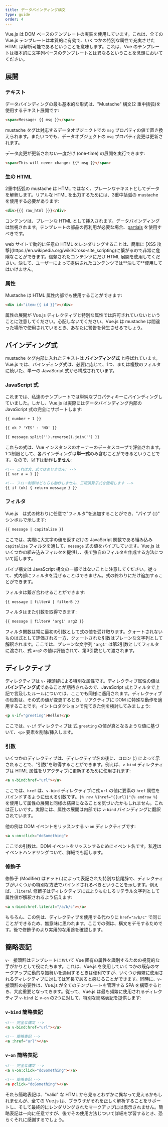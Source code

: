 ```yaml
---
title: データバインディング構文
type: guide
order: 4
---
```


Vue.js は DOM ベースのテンプレートの実装を使用しています。これは、全ての Vue.js テンプレートは本質的に有効で、いくつかの特別な属性で充実させた HTML は解析可能であるということを意味します。これは、Vue のテンプレートは根本的に文字列ベースのテンプレートとは異なるということを念頭においてください。

## 展開

### テキスト

データバインディングの最も基本的な形式は、"Mustache" 構文(2 重中括弧)を使用するテキスト展開です:

``` html
<span>Message: {{ msg }}</span>
```

mustache タグは対応するデータオブジェクトでの `msg` プロパティの値で置き換えられます。またいつでも、データオブジェクトの `msg` プロパティ変更は更新されます。

データ変更が更新されない一度だけ (one-time) の展開を実行できます:

``` html
<span>This will never change: {{* msg }}</span>
```

### 生の HTML

2重中括弧の mustache は HTML ではなく、プレーンなテキストとしてデータを解釈します。リアルな HTML を出力するためには、3重中括弧の mustache を使用する必要があります:

``` html
<div>{{{ raw_html }}}</div>
```

コンテンツは、プレーンな HTML として挿入されます。データバインディングは無視されます。テンプレートの部品の再利用が必要な場合、[partials](/api/#partial) を使用すべきです。

<p class="tip">web サイトで動的に任意の HTML をレンダリングすることは、簡単に [XSS 攻撃](https://en.wikipedia.org/wiki/Cross-site_scripting)に繋がるので非常に危険なことができます。信頼されたコンテンツにだけ HTML 展開を使用してください。決して、ユーザーによって提供されたコンテンツでは**決して**使用してはいけません。</p>

### 属性

Mustache は HTML 属性内部でも使用することができます:

``` html
<div id="item-{{ id }}"></div>
```

属性の展開が Vue.js ディレクティブと特別な属性では許可されていないということに注意してください。心配しないてください、Vue.js は mustache は間違った場所で使用されているとき、あなたに警告を発生させるでしょう。

## バインディング式

mustache タグ内部に入れたテキストは **バインディング式** と呼ばれています。Vue.js では、バインディング式は、必要に応じて、1つ、または複数のフィルタに続いた、単一の JavaScript 式から構成されています。

### JavaScript 式

これまでは、私達のテンプレートでは単純なプロパティキーにバインディングしていました。しかし、Vue.js は実際にはデータバインディング内部の JavaScript 式の完全にサポートします:

``` html
{{ number + 1 }}

{{ ok ? 'YES' : 'NO' }}

{{ message.split('').reverse().join('') }}
```

これらの式は、Vue インスタンスのオーナーのデータスコープで評価されます。1つ制限として、各バインディングは**単一式**のみ含むことができるということです。なので、以下は動作**しません**:

``` html
<!-- これは文、式ではありません: -->
{{ var a = 1 }}

<!-- フロー制御はどちらも動作しません、三項演算子式を使用します -->
{{ if (ok) { return message } }}
```

### フィルタ

Vue.js　は式の終わりに任意で"フィルタ"を追加することができ、"パイプ (`|`)" シンボルで示します:

``` html
{{ message | capitalize }}
```

ここでは、実際に大文字の値を返すだけの JavaScript 関数である組み込み `capitalize` フィルタを通して、`message` 式の値をパイプしています。Vue.js はいくつかの組み込みフィルタを提供し、後で独自のフィルタを作成する方法について話します。

パイプ構文は JavaScript 構文の一部ではないことに注意してください。従って、式内部にフィルタを混ぜることはできません。式の終わりにだけ追加することができます。

フィルタは繋ぎ合わせることができます:

``` html
{{ message | filterA | filterB }}
```

フィルタはまた引数を取得できます:

``` html
{{ message | filterA 'arg1' arg2 }}
```

フィルタ関数は常に最初の引数として式の値を受け取ります。クォートされないものは式として評価される一方、クォートされた引数はプレーンな文字列として解釈されます。ここでは、プレーンな文字列 `'arg1'` は第2引数としてフィルタに渡され、式 `arg2` の値は評価されて、第3引数として渡されます。

## ディレクティブ

ディレクティブは `v-` 接頭辞による特別な属性です。ディレクティブ属性の値は**バインディング式**であることが期待されるので、JavaScript 式とフィルタで上記で言及したルールについては、ここでも同様に適用されます。ディレクティブの役割は、その式の値が変更するとき、リアクティブに DOM に特殊な動作を適用することです。イントロダクションで見てきた例を検討してみましょう:

``` html
<p v-if="greeting">Hello!</p>
```

ここでは、`v-if` ディレクティブは 式 `greeting` の値が真となるような値に基づいて、`<p>` 要素を削除/挿入します。

### 引数

いくつかのディレクティブは、ディレクティブ名の後に、コロン (:) によって示されることで、"引数"を取得することができます。例えば、`v-bind` ディレクティブは HTML 属性をリアクティブに更新するために使用されます:

``` html
<a v-bind:href="url"></a>
```

ここでは、`href` は、`v-bind` ディレクティブに式 `url` の値に要素の `href` 属性をバインドするように伝える引数です。`{% raw %}href="{{url}}"{% endraw %}` を使用して属性の展開と同様の結果になることを気づいたかもしれません。これは正しいです。実際には、属性の展開は内部では `v-bind` バインディングに翻訳されています。

他の例は DOM イベントをリッスンする `v-on` ディレクティブです:

``` html
<a v-on:click="doSomething">
```

ここでの引数は、DOM イベントをリッスンするためにイベント名です。私達はイベントハンドリングついて、詳細でも話します。

### 修飾子

修飾子 (Modifier) はドット(.)によって表記された特別な接尾辞で、ディレクティブがいくつかの特別な方法でバインドされるべきということを示します。例えば、`.literal` 修飾子はディレクティブに式よりもむしろリテラル文字列として属性値が解釈されるよう伝えます:

``` html
<a v-bind:href.literal="/a/b/c"></a>
```

もちろん、この例は、ディレクティブを使用する代わりに `href="a/b/c"` で同じことができるため、無意味に思われます。ここでの例は、構文をデモするためです。後で修飾子のより実用的な用途を確認します。

## 簡略表記

`v- ` 接頭辞はテンプレートにおいて Vue 固有の属性を識別するための視覚的な手がかりとして役にたちます。これは、Vue.js を使用していくつかの既存のマークアップに動的な振舞いを適用するときは便利ですが、いくつか頻繁に使用されるディレクティブに対しては冗長であると感じることができます。同時に、`v-` 接頭辞の必要性は、Vue.js が全てのテンプレートを管理する SPA を構築するとき、大変重要となってきます。従って、Vue.js は最も頻繁に使用されるディレクティブ `v-bind` と `v-on` の2つに対して、特別な簡略表記を提供します:

### `v-bind` 簡略表記

``` html
<!-- 完全な構文 -->
<a v-bind:href="url"></a>

<!-- 簡略表記 -->
<a :href="url"></a>
```

### `v-on` 簡略表記

``` html
<!-- 完全な構文 -->
<a v-on:click="doSomething"></a>

<!-- 簡略表記 -->
<a @click="doSomething"></a>
```

それら簡略表記は、"valid" な HTML から見るとわずかに異なって見えるかもしれませんが、全ての Vue.js は、ブラウザがそれを正しく解析することをサポートし、そして最終的にレンダリングされたマークアップには表示されません。簡略表記は一向に任意ですが、後でその使用方法じついて詳細を学習するとき、恐らくそれに感謝するでしょう。
